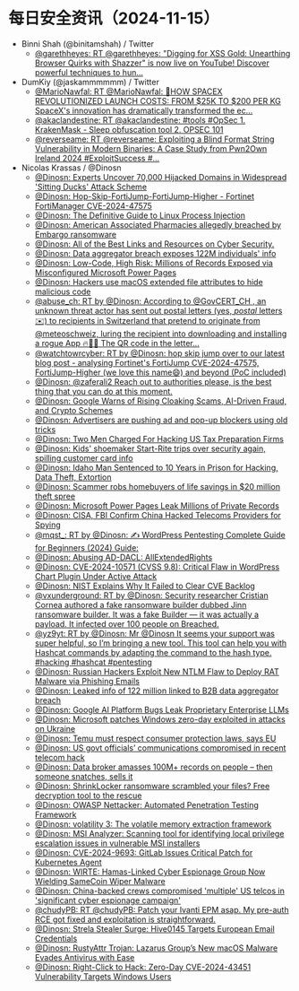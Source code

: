 # 每日安全资讯（2024-11-15）

- Binni Shah (@binitamshah) / Twitter
  - [@garethheyes: RT @garethheyes: "Digging for XSS Gold: Unearthing Browser Quirks with Shazzer" is now live on YouTube! Discover powerful techniques to hun…](https://twitter.com/garethheyes/status/1856343695844409539)
- DumKiy (@jaskammmmmm) / Twitter
  - [@MarioNawfal: RT @MarioNawfal: 🚨HOW SPACEX REVOLUTIONIZED LAUNCH COSTS: FROM $25K TO $200 PER KG SpaceX's innovation has dramatically transformed the ec…](https://twitter.com/MarioNawfal/status/1856888834203820533)
  - [@akaclandestine: RT @akaclandestine: #tools #OpSec 1. KrakenMask - Sleep obfuscation tool  2. OPSEC 101](https://twitter.com/akaclandestine/status/1856629308057358623)
  - [@reverseame: RT @reverseame: Exploiting a Blind Format String Vulnerability in Modern Binaries: A Case Study from Pwn2Own Ireland 2024 #ExploitSuccess #…](https://twitter.com/reverseame/status/1856604679087464584)
- Nicolas Krassas / @Dinosn
  - [@Dinosn: Experts Uncover 70,000 Hijacked Domains in Widespread 'Sitting Ducks' Attack Scheme](https://twitter.com/Dinosn/status/1857126682768847228)
  - [@Dinosn: Hop-Skip-FortiJump-FortiJump-Higher - Fortinet FortiManager CVE-2024-47575](https://twitter.com/Dinosn/status/1857118163864780940)
  - [@Dinosn: The Definitive Guide to Linux Process Injection](https://twitter.com/Dinosn/status/1857117386131783698)
  - [@Dinosn: American Associated Pharmacies allegedly breached by Embargo ransomware](https://twitter.com/Dinosn/status/1857117233383624907)
  - [@Dinosn: All of the Best Links and Resources on Cyber Security.](https://twitter.com/Dinosn/status/1857115839994241499)
  - [@Dinosn: Data aggregator breach exposes 122M individuals' info](https://twitter.com/Dinosn/status/1857113647274668172)
  - [@Dinosn: Low-Code, High Risk: Millions of Records Exposed via Misconfigured Microsoft Power Pages](https://twitter.com/Dinosn/status/1857113472212849112)
  - [@Dinosn: Hackers use macOS extended file attributes to hide malicious code](https://twitter.com/Dinosn/status/1857113432945782860)
  - [@abuse_ch: RT by @Dinosn: According to @GovCERT_CH , an unknown threat actor has sent out postal letters (yes, *postal* letters ✉️) to recipients in Switzerland that pretend to originate from @meteoschweiz, luring the recipient into downloading and installing a rogue App 🔥🕵️‍♂️ The QR code in the letter…](https://twitter.com/abuse_ch/status/1857098829482369114)
  - [@watchtowrcyber: RT by @Dinosn: hop skip jump over to our latest blog post - analysing Fortinet's FortiJump CVE-2024-47575, FortiJump-Higher (we love this name😄) and beyond (PoC included)](https://twitter.com/watchtowrcyber/status/1857098788936061225)
  - [@Dinosn: @zaferali2 Reach out to authorities please, is the best thing that you can do at this moment.](https://twitter.com/Dinosn/status/1857066773448696318)
  - [@Dinosn: Google Warns of Rising Cloaking Scams, AI-Driven Fraud, and Crypto Schemes](https://twitter.com/Dinosn/status/1857066456816500944)
  - [@Dinosn: Advertisers are pushing ad and pop-up blockers using old tricks](https://twitter.com/Dinosn/status/1857062974772379699)
  - [@Dinosn: Two Men Charged For Hacking US Tax Preparation Firms](https://twitter.com/Dinosn/status/1857062936545468860)
  - [@Dinosn: Kids' shoemaker Start-Rite trips over security again, spilling customer card info](https://twitter.com/Dinosn/status/1857055178492428416)
  - [@Dinosn: Idaho Man Sentenced to 10 Years in Prison for Hacking, Data Theft, Extortion](https://twitter.com/Dinosn/status/1857055118912274450)
  - [@Dinosn: Scammer robs homebuyers of life savings in $20 million theft spree](https://twitter.com/Dinosn/status/1857049465166713194)
  - [@Dinosn: Microsoft Power Pages Leak Millions of Private Records](https://twitter.com/Dinosn/status/1857049418186273193)
  - [@Dinosn: CISA, FBI Confirm China Hacked Telecoms Providers for Spying](https://twitter.com/Dinosn/status/1857045380069781785)
  - [@mqst_: RT by @Dinosn: ✍️ WordPress Pentesting Complete Guide for Beginners (2024) Guide:](https://twitter.com/mqst_/status/1857038274382205034)
  - [@Dinosn: Abusing AD-DACL: AllExtendedRights](https://twitter.com/Dinosn/status/1857024178538381638)
  - [@Dinosn: CVE-2024-10571 (CVSS 9.8): Critical Flaw in WordPress Chart Plugin Under Active Attack](https://twitter.com/Dinosn/status/1857023675985240213)
  - [@Dinosn: NIST Explains Why It Failed to Clear CVE Backlog](https://twitter.com/Dinosn/status/1857020521914782012)
  - [@vxunderground: RT by @Dinosn: Security researcher Cristian Cornea authored a fake ransomware builder dubbed Jinn ransomware builder. It was a fake Builder — it was actually a payload. It infected over 100 people on Breached.](https://twitter.com/vxunderground/status/1857020043411718366)
  - [@yz9yt: RT by @Dinosn: Mr @Dinosn It seems your support was super helpful, so I’m bringing a new tool. This tool can help you with Hashcat commands by adapting the command to the hash type. #hacking #hashcat #pentesting](https://twitter.com/yz9yt/status/1856975302473252926)
  - [@Dinosn: Russian Hackers Exploit New NTLM Flaw to Deploy RAT Malware via Phishing Emails](https://twitter.com/Dinosn/status/1856956105928081460)
  - [@Dinosn: Leaked info of 122 million linked to B2B data aggregator breach](https://twitter.com/Dinosn/status/1856904376675099093)
  - [@Dinosn: Google AI Platform Bugs Leak Proprietary Enterprise LLMs](https://twitter.com/Dinosn/status/1856904268902510742)
  - [@Dinosn: Microsoft patches Windows zero-day exploited in attacks on Ukraine](https://twitter.com/Dinosn/status/1856904227030794391)
  - [@Dinosn: Temu must respect consumer protection laws, says EU](https://twitter.com/Dinosn/status/1856904191391789285)
  - [@Dinosn: US govt officials’ communications compromised in recent telecom hack](https://twitter.com/Dinosn/status/1856904148135916030)
  - [@Dinosn: Data broker amasses 100M+ records on people – then someone snatches, sells it](https://twitter.com/Dinosn/status/1856904010344562813)
  - [@Dinosn: ShrinkLocker ransomware scrambled your files? Free decryption tool to the rescue](https://twitter.com/Dinosn/status/1856903774972916091)
  - [@Dinosn: OWASP Nettacker: Automated Penetration Testing Framework](https://twitter.com/Dinosn/status/1856903715736744153)
  - [@Dinosn: volatility 3: The volatile memory extraction framework](https://twitter.com/Dinosn/status/1856903678302593122)
  - [@Dinosn: MSI Analyzer: Scanning tool for identifying local privilege escalation issues in vulnerable MSI installers](https://twitter.com/Dinosn/status/1856903593242083716)
  - [@Dinosn: CVE-2024-9693: GitLab Issues Critical Patch for Kubernetes Agent](https://twitter.com/Dinosn/status/1856903548904108321)
  - [@Dinosn: WIRTE: Hamas-Linked Cyber Espionage Group Now Wielding SameCoin Wiper Malware](https://twitter.com/Dinosn/status/1856903482202071522)
  - [@Dinosn: China-backed crews compromised 'multiple' US telcos in 'significant cyber espionage campaign'](https://twitter.com/Dinosn/status/1856903451717820625)
  - [@chudyPB: RT @chudyPB: Patch your Ivanti EPM asap. My pre-auth RCE got fixed and exploitation is straightforward.](https://twitter.com/chudyPB/status/1856797952406409701)
  - [@Dinosn: Strela Stealer Surge: Hive0145 Targets European Email Credentials](https://twitter.com/Dinosn/status/1856892254188642706)
  - [@Dinosn: RustyAttr Trojan: Lazarus Group’s New macOS Malware Evades Antivirus with Ease](https://twitter.com/Dinosn/status/1856892207694746003)
  - [@Dinosn: Right-Click to Hack: Zero-Day CVE-2024-43451 Vulnerability Targets Windows Users](https://twitter.com/Dinosn/status/1856891558022336564)
